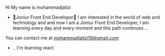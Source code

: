 Hi My name is mohammadjalizi

- 🔭Joniur Front End Developer👨
I am interested in the world of web and technology and  and now I am a Joniur Front End Developer, I am learning every day and every moment and this path continues ...

 You can contact me at mohammadjalizi19@gmail.com
- ..
 I'm learning react


